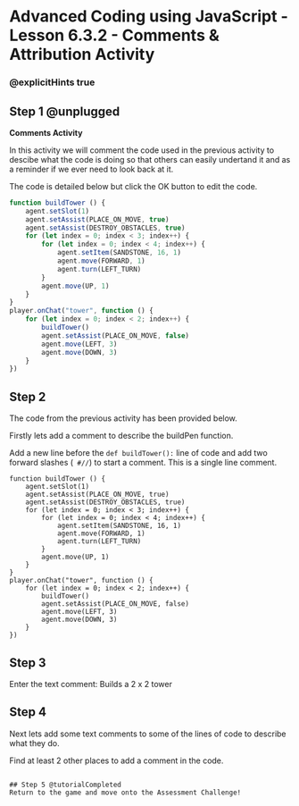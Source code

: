 # Advanced Coding using JavaScript - Lesson 6.3.2 - Comments & Attribution Activity

### @explicitHints true

## Step 1 @unplugged
**Comments Activity**

In this activity we will comment the code used in the previous activity to descibe what the code is doing so that others can easily undertand it and as a reminder if we ever need to look back at it.

The code is detailed below but click the OK button to edit the code.

```javascript
function buildTower () {
    agent.setSlot(1)
    agent.setAssist(PLACE_ON_MOVE, true)
    agent.setAssist(DESTROY_OBSTACLES, true)
    for (let index = 0; index < 3; index++) {
        for (let index = 0; index < 4; index++) {
            agent.setItem(SANDSTONE, 16, 1)
            agent.move(FORWARD, 1)
            agent.turn(LEFT_TURN)
        }
        agent.move(UP, 1)
    }
}
player.onChat("tower", function () {
    for (let index = 0; index < 2; index++) {
        buildTower()
        agent.setAssist(PLACE_ON_MOVE, false)
        agent.move(LEFT, 3)
        agent.move(DOWN, 3)
    }
})
```

## Step 2
The code from the previous activity has been provided below.

Firstly lets add a comment to describe the buildPen function.

Add a new line before the ` def buildTower(): ` line of code and add two forward slashes (` #//`) to start a comment. This is a single line comment.
```template
function buildTower () {
    agent.setSlot(1)
    agent.setAssist(PLACE_ON_MOVE, true)
    agent.setAssist(DESTROY_OBSTACLES, true)
    for (let index = 0; index < 3; index++) {
        for (let index = 0; index < 4; index++) {
            agent.setItem(SANDSTONE, 16, 1)
            agent.move(FORWARD, 1)
            agent.turn(LEFT_TURN)
        }
        agent.move(UP, 1)
    }
}
player.onChat("tower", function () {
    for (let index = 0; index < 2; index++) {
        buildTower()
        agent.setAssist(PLACE_ON_MOVE, false)
        agent.move(LEFT, 3)
        agent.move(DOWN, 3)
    }
})
```

## Step 3
Enter the text comment: 
Builds a 2 x 2 tower 

## Step 4 
Next lets add some text comments to some of the lines of code to describe what they do.

Find at least 2 other places to add a comment in the code. 


```

## Step 5 @tutorialCompleted
Return to the game and move onto the Assessment Challenge!